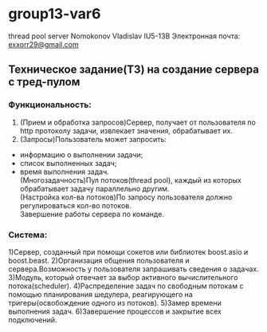 # group13-var6
thread pool server
Nomokonov Vladislav IU5-13B
Электронная почта:  exxorr29@gmail.com

## Техническое задание(ТЗ) на создание сервера с тред-пулом 
### Функциональность:  
1. (Прием и обработка запросов)Cервер, получает от пользователя по http протоколу задачи, извлекает значения, обрабатывает их.  
2. (Запросы)Пользователь может запросить:
  - информацию о выполнении задачи;  
- список выполненных задач;  
- время выполнения задач.  
(Многозадачность)Пул потоков(thread pool), каждый из которых обрабатывает задачу параллельно другим.  
(Настройка кол-ва потоков)По запросу пользователя должно регулироваться кол-во потоков.  
Завершение работы сервера по команде.  


### Система:
1)Сервер, созданный при помощи сокетов или библиотек boost.asio и boost.beast.
2)Организация общения пользователя и сервера.Возможность у пользователя запрашивать сведения о задачах.
3)Модуль, который отвечает за выбор активного вычислительного потока(scheduler).
4)Распределение задач по свободным потокам с помощью планирования шедулера, реагирующего на тригеры(освобождение одного из потоков).
5)Замер времени выполнения задач.
6)Завершение процессов и закрытие всех подключений.


